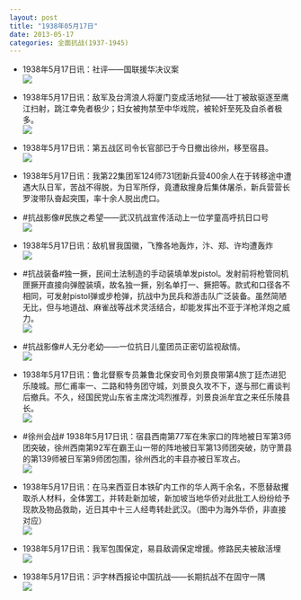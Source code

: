 ```yaml
---
layout: post
title: "1938年05月17日"
date: 2013-05-17
categories: 全面抗战(1937-1945)
---
```


<meta name="referrer" content="no-referrer" />

- 1938年5月17日讯：社评——国联援华决议案 <br/><img src="https://ww4.sinaimg.cn/large/aca367d8jw1e4rnf0s9j6j20c10rcq6i.jpg" />

- 1938年5月17日讯：敌军及台湾浪人将厦门变成活地狱——壮丁被敌驱逐至鹰江扫射，跳江幸免者极少；妇女被拘禁至中华戏院，被轮奸至死及自杀者极多。 <br/><img src="https://ww3.sinaimg.cn/large/aca367d8jw1e4rloblx7wj20c11or43u.jpg" />

- 1938年5月17日讯：第五战区司令长官部已于今日撤出徐州，移至宿县。  <br/><img src="https://ww1.sinaimg.cn/large/aca367d8jw1e4rcpst24qj20ba0ebdhe.jpg" />

- 1938年5月17日讯：我第22集团军124师731团新兵营400余人在于转移途中遭遇大队日军，苦战不得脱，为日军所俘，竟遭敌搜身后集体屠杀，新兵营营长罗浚带队奋起突围，率十余人脱出虎口。 

- #抗战影像#民族之希望——武汉抗战宣传活动上一位学童高呼抗日口号 <br/><img src="https://ww2.sinaimg.cn/large/aca367d8jw1e4r99tuu86j207l0b774l.jpg" />

- 1938年5月17日讯：敌机冒我国徽，飞豫各地轰炸，汴、郑、许均遭轰炸 <br/><img src="https://ww3.sinaimg.cn/large/aca367d8jw1e4r6nt3ahzj20c10lo75p.jpg" />

- #抗战装备#独一撅，民间土法制造的手动装填单发pistol。发射前将枪管同机匣撅开直接向弹膛装填，故名独一撅，别名单打一、撅把等。款式和口径各不相同，可发射pistol弹或步枪弹，抗战中为民兵和游击队广泛装备。虽然简陋无比，但与地道战、麻雀战等战术灵活结合，却能发挥出不亚于洋枪洋炮之威力。 <br/><img src="https://ww4.sinaimg.cn/large/aca367d8jw1e4r42h88wbj20c10zrwgk.jpg" />

- #抗战影像#人无分老幼——一位抗日儿童团员正密切监视敌情。 <br/><img src="https://ww2.sinaimg.cn/large/aca367d8jw1e4r2byazfcj20jg0dyacq.jpg" />

- 1938年5月17日讯：鲁北督察专员兼鲁北保安司令刘景良带第4旅丁廷杰进犯乐陵城。邢仁甫率一、二路和特务团守城，刘景良久攻不下，遂与邢仁甫谈判后撤兵。不久，经国民党山东省主席沈鸿烈推荐，刘景良派牟宜之来任乐陵县长。 <br/><img src="https://ww3.sinaimg.cn/large/aca367d8jw1e4r0kz5e90j20eq0cs0uc.jpg" />

- #徐州会战# 1938年5月17日讯：宿县西南第77军在朱家口的阵地被日军第3师团突破，徐州西南第92军在霸王山一带的阵地被日军第13师团突破，防守萧县的第139师被日军第9师团包围，徐州西北的丰县亦被日军攻占。 <br/><img src="https://ww4.sinaimg.cn/large/aca367d8jw1e4qyudxd9ej20ba0ebdhe.jpg" />

- 1938年5月17日讯：在马来西亚日本铁矿内工作的华人两千余名，不愿替敌攫取杀人材料，全体罢工，并转赴新加坡，新加坡当地华侨对此批工人纷纷给予现款及物品救助，近日其中十三人经粤转赴武汉。（图中为海外华侨，非直接对应） <br/><img src="https://ww1.sinaimg.cn/large/aca367d8jw1e4qxzeuozbj20c10hvq4o.jpg" />

- 1938年5月17日讯：我军包围保定，易县敌调保定增援。修路民夫被敌活埋 <br/><img src="https://ww4.sinaimg.cn/large/aca367d8jw1e4qxecvj2dj20c10v541h.jpg" />

- 1938年5月17日讯：沪字林西报论中国抗战——长期抗战不在固守一隅 <br/><img src="https://ww3.sinaimg.cn/large/aca367d8jw1e4qw8z0kbij207y0f6ab9.jpg" />

